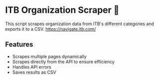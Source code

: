 # ITB Organization Scraper 🏢

This script scrapes organization data from ITB's different categories and exports it to a CSV.
https://navigate.itb.com/

## Features
- Scrapes multiple pages dynamically
- Scrapes directly from the API to ensure efficiency
- Handles API errors
- Saves results as CSV
